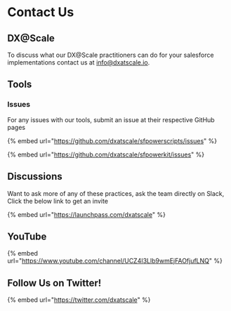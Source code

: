 # Contact Us

## DX@Scale

To discuss what our DX@Scale practitioners can do for your salesforce implementations contact us at [info@dxatscale.io](mailto:info@dxatscale.io).

## Tools

### Issues

For any issues with our tools, submit an issue at their respective GitHub pages

{% embed url="https://github.com/dxatscale/sfpowerscripts/issues" %}

{% embed url="https://github.com/dxatscale/sfpowerkit/issues" %}

## Discussions

Want to ask more of any of these practices, ask the team directly on Slack, Click the below link to get an invite

{% embed url="https://launchpass.com/dxatscale" %}

## YouTube

{% embed url="https://www.youtube.com/channel/UCZ4I3Llb9wmEjFAOfjufLNQ" %}

## Follow Us on Twitter!

{% embed url="https://twitter.com/dxatscale" %}
